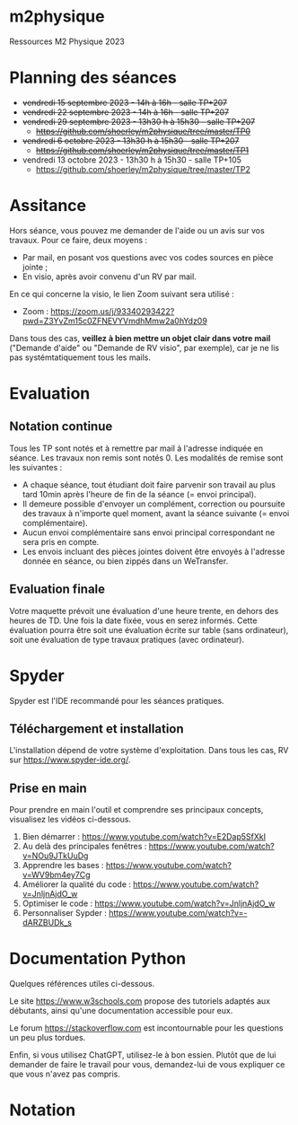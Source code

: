 # m2physique
Ressources M2 Physique 2023


# Planning des séances
* ~~vendredi 15 septembre 2023 - 14h à 16h - salle TP+207~~
* ~~vendredi 22 septembre 2023 - 14h à 16h - salle TP+207~~
* ~~vendredi 29 septembre 2023 - 13h30 h à 15h30 - salle TP+207~~
  * ~~https://github.com/shoerley/m2physique/tree/master/TP0~~
* ~~vendredi 6 octobre 2023 - 13h30 h à 15h30 - salle TP+207~~ 
  * ~~https://github.com/shoerley/m2physique/tree/master/TP1~~
* vendredi 13 octobre 2023 - 13h30 h à 15h30  - salle TP+105
  * https://github.com/shoerley/m2physique/tree/master/TP2 

# Assitance

Hors séance, vous pouvez me demander de l'aide ou un avis sur vos travaux. Pour ce faire, deux moyens :
* Par mail, en posant vos questions avec vos codes sources en pièce jointe ;
* En visio, après avoir convenu d'un RV par mail.

En ce qui concerne la visio, le lien Zoom suivant sera utilisé : 
* Zoom : https://zoom.us/j/93340293422?pwd=Z3YvZm15c0ZFNEVYVmdhMmw2a0hYdz09

Dans tous des cas, **veillez à bien mettre un objet clair dans votre mail** ("Demande d'aide" ou "Demande de RV visio", par exemple), car je ne lis pas systémtatiquement tous les mails. 



# Evaluation

## Notation continue

Tous les TP sont notés et à remettre par mail à l'adresse indiquée en séance. Les travaux non remis sont notés 0. Les modalités de remise sont les suivantes :
* A chaque séance, tout étudiant doit faire parvenir son travail au plus tard 10min après l'heure de fin de la séance (= envoi principal).
* Il demeure possible d'envoyer un complément, correction ou poursuite des travaux à n'importe quel moment, avant la séance suivante (= envoi complémentaire).
* Aucun envoi complémentaire sans envoi principal correspondant ne sera pris en compte.
* Les envois incluant des pièces jointes doivent être envoyés à l'adresse donnée en séance, ou bien zippés dans un WeTransfer.

## Evaluation finale
Votre maquette prévoit une évaluation d'une heure trente, en dehors des heures de TD. Une fois la date fixée, vous en serez informés. Cette évaluation pourra être soit une évaluation écrite sur table (sans ordinateur), soit une évaluation de type travaux pratiques (avec ordinateur).


# Spyder

Spyder est l'IDE recommandé pour les séances pratiques. 

## Téléchargement et installation 

L'installation dépend de votre système d'exploitation. Dans tous les cas, RV sur https://www.spyder-ide.org/.

## Prise en main

Pour prendre en main l'outil et comprendre ses principaux concepts, visualisez les vidéos ci-dessous.

1. Bien démarrer : https://www.youtube.com/watch?v=E2Dap5SfXkI
2. Au delà des principales fenêtres : https://www.youtube.com/watch?v=NOu9JTkUuDg
3. Apprendre les bases : https://www.youtube.com/watch?v=WV9bm4ey7Cg
4. Améliorer la qualité du code : https://www.youtube.com/watch?v=JnljnAjdO_w
5. Optimiser le code : https://www.youtube.com/watch?v=JnljnAjdO_w
6. Personnaliser Sypder : https://www.youtube.com/watch?v=-dARZBUDk_s

# Documentation Python

Quelques références utiles ci-dessous.

Le site https://www.w3schools.com propose des tutoriels adaptés aux débutants, ainsi qu'une documentation accessible pour eux.

Le forum https://stackoverflow.com est incontournable pour les questions un peu plus tordues.

Enfin, si vous utilisez ChatGPT, utilisez-le à bon essien. Plutôt que de lui demander de faire le travail pour vous, demandez-lui de vous expliquer ce que vous n'avez pas compris.

# Notation

